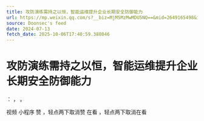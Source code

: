 ```yaml
---
title: 攻防演练需持之以恒，智能运维提升企业长期安全防御能力
url: https://mp.weixin.qq.com/s?__biz=MjM5MzMwMDU5NQ==&mid=2649165498&idx=2&sn=3165d3c9b567d7bd61cf87a27f475c0f
source: Doonsec's feed
date: 2024-07-13
fetch_date: 2025-10-06T17:40:59.388046
---
```


# 攻防演练需持之以恒，智能运维提升企业长期安全防御能力

：
，
。

视频
小程序
赞
，轻点两下取消赞
在看
，轻点两下取消在看